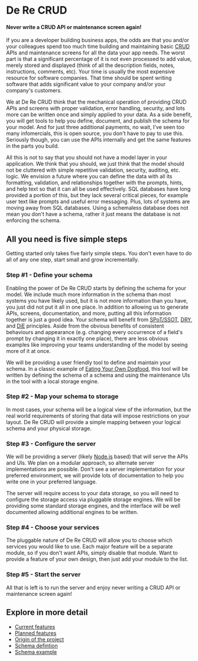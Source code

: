 # De Re CRUD
#### Never write a CRUD API or maintenance screen again!

If you are a developer building business apps, the odds are that you
and/or your colleagues spend too much time building and maintaining
basic
[CRUD](https://en.wikipedia.org/wiki/Create,_read,_update_and_delete)
APIs and maintenance screens for all the data your app needs.  The worst
part is that a significant percentage of it is not even processed to
add value, merely stored and displayed (think of all the description
fields, notes, instructions, comments, etc).  Your time is usually the
most expensive resource for software companies.  That time should be
spent writing software that adds significant value to your company
and/or your company's customers.

We at De Re CRUD think that the mechanical operation of providing CRUD
APIs and screens with proper validation, error handling, security, and
lots more can be written once and simply applied to your data.  As a
side benefit, you will get tools to help you define, document, and
publish the schema for your model.  And for just three additional
payments, no wait, I've seen too many infomercials, this is open source,
you don't have to pay to use this.  Seriously though, you can use the
APIs internally and get the same features in the parts you build.

All this is not to say that you should not have a model layer in your
application.  We think that you should, we just think that the model
should not be cluttered with simple repetitive validation, security,
auditing, etc. logic.  We envision a future where you can define the
data with all its formatting, validation, and relationships together
with the prompts, hints, and help text so that it can all be used
effectively.  SQL databases have long provided a portion of this, but
they lack several critical pieces, for example user text like prompts
and useful error messaging.  Plus, lots of systems are moving away from
SQL databases.  Using a schemaless database does not mean you don't have
a schema, rather it just means the database is not enforcing the schema.

## All you need is five simple steps

Getting started only takes five fairly simple steps.  You don't even
have to do all of any one step, start small and grow incrementally.

### Step #1 - Define your schema

Enabling the power of De Re CRUD starts by defining the schema for your
model.  We include much more information in the schema than most systems
you have likely used, but it is not more information than you have, you
just did not put it all in one place.  In addition to allowing us to
generate APIs, screens, documentation, and more, putting all this information
together is just a good idea.  Your schema will benefit from
[SPoT/SSOT](https://en.wikipedia.org/wiki/Single_source_of_truth),
[DRY](https://en.wikipedia.org/wiki/Don%27t_repeat_yourself), and
[DiE](https://www.rallydev.com/blog/engineering/clean-code-duplication-evil)
principles.  Aside from the obvious benefits of consistent behaviours
and appearance (e.g. changing every occurrence of a field's prompt by
changing it in exactly one place), there are less obvious examples like
improving your teams understanding of the model by seeing more of it at
once.

We will be providing a user friendly tool to define and maintain your
schema.  In a classic example of [Eating Your Own
Dogfood](https://en.wikipedia.org/wiki/Eating_your_own_dog_food), this
tool will be written by defining the schema of a schema and using the
maintenance UIs in the tool with a local storage engine.

### Step #2 - Map your schema to storage

In most cases, your schema will be a logical view of the information,
but the real world requirements of storing that data will impose
restrictions on your layout.  De Re CRUD will provide a simple mapping
between your logical schema and your physical storage.

### Step #3 - Configure the server

We will be providing a server (likely [Node.js](https://nodejs.org/)
based) that will serve the APIs and UIs.  We plan on a modular approach,
so alternate server implementations are possible.  Don't see a server
implementation for your preferred environment, we will provide lots of
documentation to help you write one in your preferred language.

The server will require access to your data storage, so you will need to
configure the storage access via pluggable storage engines.  We will be
providing some standard storage engines, and the interface will be well
documented allowing additional engines to be written.

### Step #4 - Choose your services

The pluggable nature of De Re CRUD will allow you to choose which
services you would like to use.  Each major feature will be a separate
module, so if you don't want APIs, simply disable that module.  Want to
provide a feature of your own design, then just add your module to the
list.

### Step #5 - Start the server

All that is left is to run the server and enjoy never writing a CRUD API
or maintenance screen again!

## Explore in more detail

* [Current features](features.md#current)
* [Planned features](features.md#future)
* [Origin of the project](origins.md)
* [Schema defintion](schema.md)
* [Schema example](../packages/schema-builder/schema.json)